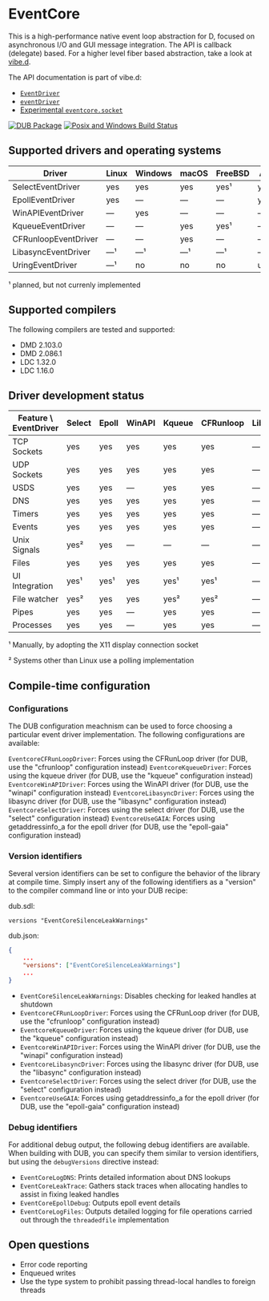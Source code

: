 EventCore
=========

This is a high-performance native event loop abstraction for D, focused on asynchronous I/O and GUI message integration. The API is callback (delegate) based. For a higher level fiber based abstraction, take a look at [vibe.d](https://vibed.org/).

The API documentation is part of vibe.d:
- [`EventDriver`](https://vibed.org/api/eventcore.driver/EventDriver)
- [`eventDriver`](https://vibed.org/api/eventcore.core/eventDriver)
- [Experimental `eventcore.socket`](https://vibed.org/api/eventcore.socket/)

[![DUB Package](https://img.shields.io/dub/v/eventcore.svg)](https://code.dlang.org/packages/eventcore)
[![Posix and Windows Build Status](https://github.com/vibe-d/eventcore/actions/workflows/ci.yml/badge.svg)](https://github.com/vibe-d/eventcore/actions/workflows/ci.yml)

Supported drivers and operating systems
---------------------------------------

Driver               | Linux   | Windows | macOS   | FreeBSD | Android | iOS
---------------------|---------|---------|---------|---------|---------|---------
SelectEventDriver    | yes     | yes     | yes     | yes¹    | yes     | yes
EpollEventDriver     | yes     | &mdash; | &mdash; | &mdash; | yes     | &mdash;
WinAPIEventDriver    | &mdash; | yes     | &mdash; | &mdash; | &mdash; | &mdash;
KqueueEventDriver    | &mdash; | &mdash; | yes     | yes¹    | &mdash; | yes
CFRunloopEventDriver | &mdash; | &mdash; | yes     | &mdash; | &mdash; | yes
LibasyncEventDriver  | &mdash;¹| &mdash;¹| &mdash;¹| &mdash;¹| &mdash; | &mdash;
UringEventDriver     | &mdash;¹| no      | no      | no      | unknown | no

¹ planned, but not currenly implemented


Supported compilers
-------------------

The following compilers are tested and supported:

- DMD 2.103.0
- DMD 2.086.1
- LDC 1.32.0
- LDC 1.16.0


Driver development status
-------------------------

Feature \ EventDriver | Select | Epoll | WinAPI  | Kqueue  | CFRunloop | Libasync | Uring
----------------------|--------|-------|---------|---------|-----------|----------|-------
TCP Sockets           | yes    | yes   | yes     | yes     | yes       | &mdash;  | &mdash;
UDP Sockets           | yes    | yes   | yes     | yes     | yes       | &mdash;  | &mdash;
USDS                  | yes    | yes   | &mdash; | yes     | yes       | &mdash;  | &mdash;
DNS                   | yes    | yes   | yes     | yes     | yes       | &mdash;  | &mdash;
Timers                | yes    | yes   | yes     | yes     | yes       | &mdash;  | &mdash;
Events                | yes    | yes   | yes     | yes     | yes       | &mdash;  | &mdash;
Unix Signals          | yes²   | yes   | &mdash; | &mdash; | &mdash;   | &mdash;  | &mdash;
Files                 | yes    | yes   | yes     | yes     | yes       | &mdash;  | yes
UI Integration        | yes¹   | yes¹  | yes     | yes¹    | yes¹      | &mdash;  | yes?
File watcher          | yes²   | yes   | yes     | yes²    | yes²      | &mdash;  | &mdash;
Pipes                 | yes    | yes   | &mdash; | yes     | yes       | &mdash;  | &mdash;
Processes             | yes    | yes   | &mdash; | yes     | yes       | &mdash;  | &mdash;

¹ Manually, by adopting the X11 display connection socket

² Systems other than Linux use a polling implementation


Compile-time configuration
--------------------------

### Configurations

The DUB configuration meachnism can be used to force choosing a particular
event driver implementation. The following configurations are available:

`EventcoreCFRunLoopDriver`: Forces using the CFRunLoop driver (for DUB, use the "cfrunloop" configuration instead)
`EventcoreKqueueDriver`: Forces using the kqueue driver (for DUB, use the "kqueue" configuration instead)
`EventcoreWinAPIDriver`: Forces using the WinAPI driver (for DUB, use the "winapi" configuration instead)
`EventcoreLibasyncDriver`: Forces using the libasync driver (for DUB, use the "libasync" configuration instead)
`EventcoreSelectDriver`: Forces using the select driver (for DUB, use the "select" configuration instead)
`EventcoreUseGAIA`: Forces using getaddressinfo_a for the epoll driver (for DUB, use the "epoll-gaia" configuration instead)


### Version identifiers

Several version identifiers can be set to configure the behavior of the library
at compile time. Simply insert any of the following identifiers as a "version"
to the compiler command line or into your DUB recipe:

dub.sdl:
```SDL
versions "EventCoreSilenceLeakWarnings"
```

dub.json:
```JSON
{
	...
	"versions": ["EventCoreSilenceLeakWarnings"]
	...
}
```

- `EventCoreSilenceLeakWarnings`: Disables checking for leaked handles at shutdown
- `EventcoreCFRunLoopDriver`: Forces using the CFRunLoop driver (for DUB, use the "cfrunloop" configuration instead)
- `EventcoreKqueueDriver`: Forces using the kqueue driver (for DUB, use the "kqueue" configuration instead)
- `EventcoreWinAPIDriver`: Forces using the WinAPI driver (for DUB, use the "winapi" configuration instead)
- `EventcoreLibasyncDriver`: Forces using the libasync driver (for DUB, use the "libasync" configuration instead)
- `EventcoreSelectDriver`: Forces using the select driver (for DUB, use the "select" configuration instead)
- `EventcoreUseGAIA`: Forces using getaddressinfo_a for the epoll driver (for DUB, use the "epoll-gaia" configuration instead)


### Debug identifiers

For additional debug output, the following debug identifiers are available. When
building with DUB, you can specify them similar to version identifiers, but using
the `debugVersions` directive instead:

- `EventCoreLogDNS`: Prints detailed information about DNS lookups
- `EventCoreLeakTrace`: Gathers stack traces when allocating handles to assist in fixing leaked handles
- `EventCoreEpollDebug`: Outputs epoll event details
- `EventCoreLogFiles`: Outputs detailed logging for file operations carried out through the `threadedfile` implementation


Open questions
--------------

- Error code reporting
- Enqueued writes
- Use the type system to prohibit passing thread-local handles to foreign threads

